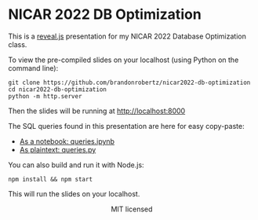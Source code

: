 NICAR 2022 DB Optimization
==========================

This is a [reveal.js](https://revealjs.com) presentation for my NICAR 2022 Database Optimization class.

To view the pre-compiled slides on your localhost (using Python on the command line):

```
git clone https://github.com/brandonrobertz/nicar2022-db-optimization
cd nicar2022-db-optimization
python -m http.server
```

Then the slides will be running at [http://localhost:8000](http://localhost:8000)

The SQL queries found in this presentation are here for easy copy-paste: 

- [As a notebook: queries.ipynb](https://github.com/brandonrobertz/nicar2022-db-optimization/blob/main/queries.ipynb)
- [As plaintext: queries.py](https://github.com/brandonrobertz/nicar2022-db-optimization/blob/main/queries.py)

You can also build and run it with Node.js:

```
npm install && npm start
```

This will run the slides on your localhost.

<div align="center">MIT licensed</div>

